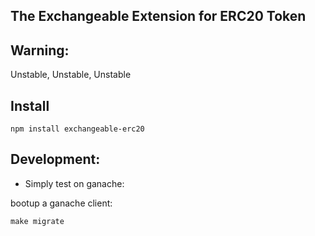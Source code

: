 ## The Exchangeable Extension for ERC20 Token

## Warning:

Unstable, Unstable, Unstable

## Install

```
npm install exchangeable-erc20
```

## Development:

* Simply test on ganache:

bootup a ganache client:

```
make migrate

```
